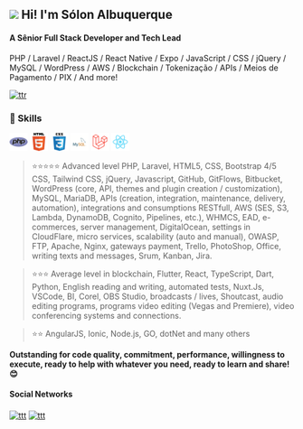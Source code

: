 ## <img src="https://user-images.githubusercontent.com/89528428/131755017-6d6343ba-307e-4d87-9fc3-77f33e8dc6a2.gif" width="30"> Hi! I'm Sólon Albuquerque
#### A Sênior Full Stack Developer and Tech Lead</h3>

PHP / Laravel / ReactJS / React Native / Expo / JavaScript / CSS / jQuery / MySQL / WordPress / AWS / Blockchain / Tokenização / APIs / Meios de Pagamento / PIX / And more!

<p align="left"> <a href="https://github.com/solonalbuquerque"><img src="https://github-profile-trophy.vercel.app/?username=solonalbuquerque" alt="ttr" /></a> </p>

### 🚀 Skills

<code><img height="32" src="https://raw.githubusercontent.com/github/explore/80688e429a7d4ef2fca1e82350fe8e3517d3494d/topics/php/php.png" alt="PHP"/></code>
<code><img height="32" src="https://raw.githubusercontent.com/github/explore/80688e429a7d4ef2fca1e82350fe8e3517d3494d/topics/html/html.png" alt="HTML5"/></code>
<code><img height="32" src="https://raw.githubusercontent.com/github/explore/80688e429a7d4ef2fca1e82350fe8e3517d3494d/topics/css/css.png" alt="CSS"/></code>
<code><img height="32" src="https://raw.githubusercontent.com/github/explore/80688e429a7d4ef2fca1e82350fe8e3517d3494d/topics/mysql/mysql.png" alt="MySQL"/></code>
<code><img height="32" src="https://raw.githubusercontent.com/github/explore/80688e429a7d4ef2fca1e82350fe8e3517d3494d/topics/laravel/laravel.png" alt="MySQL"/></code>
<code><img height="32" src="https://raw.githubusercontent.com/github/explore/80688e429a7d4ef2fca1e82350fe8e3517d3494d/topics/react/react.png" alt="MySQL"/></code>

> ⭐⭐⭐⭐⭐ Advanced level PHP, Laravel, HTML5, CSS, Bootstrap 4/5 CSS, Tailwind CSS, jQuery, Javascript, GitHub, GitFlows, Bitbucket, WordPress (core, API, themes and plugin creation / customization), MySQL, MariaDB, APIs (creation, integration, maintenance, delivery, automation), integrations and consumptions RESTfull, AWS (SES, S3, Lambda, DynamoDB, Cognito, Pipelines, etc.), WHMCS, EAD, e-commerces, server management, DigitalOcean, settings in CloudFlare, micro services, scalability (auto and manual), OWASP, FTP, Apache, Nginx, gateways payment, Trello, PhotoShop, Office, writing texts and messages, Srum, Kanban, Jira.

> ⭐⭐⭐ Average level in blockchain, Flutter, React, TypeScript, Dart, Python, English reading and writing, automated tests, Nuxt.Js, VSCode, BI, Corel, OBS Studio, broadcasts / lives, Shoutcast, audio editing programs, programs video editing (Vegas and Premiere), video conferencing systems and connections.

> ⭐⭐ AngularJS, Ionic, Node.js, GO, dotNet and many others

**Outstanding for code quality, commitment, performance, willingness to execute, ready to help with whatever you need, ready to learn and share! 😊**



#### Social Networks
<p align="left">
<a href="https://linkedin.com/in/solonalbuquerque" target="blank"><img align="center" src="https://raw.githubusercontent.com/rahuldkjain/github-profile-readme-generator/master/src/images/icons/Social/linked-in-alt.svg" alt="ttt" height="30" width="40" /></a>
<a href="https://instagram.com/solon.ag" target="blank"><img align="center" src="https://raw.githubusercontent.com/rahuldkjain/github-profile-readme-generator/master/src/images/icons/Social/instagram.svg" alt="ttt" height="30" width="40" /></a>
</p>

